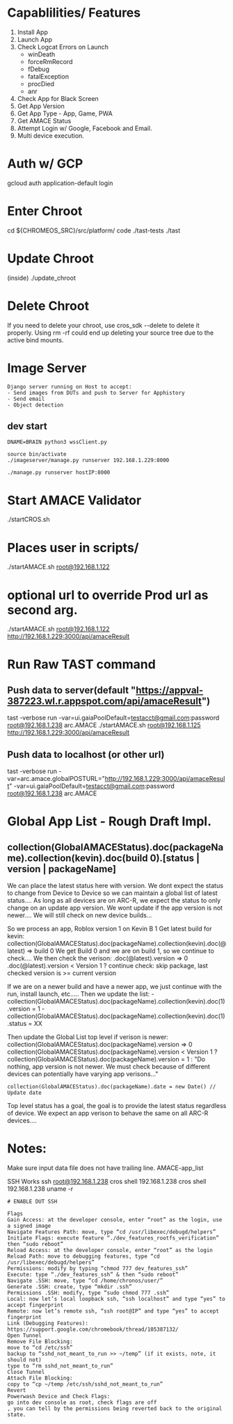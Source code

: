# Capablilities/ Features

1. Install App
2. Launch App
3. Check Logcat Errors on Launch
    - winDeath
    - forceRmRecord
    - fDebug
    - fatalException
    - procDied
    - anr
4. Check App for Black Screen
5. Get App Version
6. Get App Type - App, Game, PWA
7. Get AMACE Status
8. Attempt Login w/ Google, Facebook and Email.
9. Multi device execution.



# Auth w/ GCP
gcloud auth application-default login


# Enter Chroot
cd ${CHROMEOS_SRC}/src/platform/
code ./tast-tests ./tast

# Update Chroot
 (inside) ./update_chroot

# Delete Chroot
If you need to delete your chroot, use cros_sdk --delete to delete it properly. Using rm -rf could end up deleting your source tree due to the active bind mounts.


# Image Server
    Django server running on Host to accept:
    - Send images from DUTs and push to Server for Apphistory
    - Send email
    - Object detection

## dev start
    DNAME=BRAIN python3 wssClient.py

    source bin/activate
    ./imageserver/manage.py runserver 192.168.1.229:8000

    ./manage.py runserver hostIP:8000



# Start AMACE Validator

./startCROS.sh
# Places user in scripts/
./startAMACE.sh root@192.168.1.122
# optional url to override Prod url as second arg.
./startAMACE.sh root@192.168.1.122 http://192.168.1.229:3000/api/amaceResult



# Run Raw TAST command
## Push data to server(default "https://appval-387223.wl.r.appspot.com/api/amaceResult")
tast -verbose run  -var=ui.gaiaPoolDefault=testacct@gmail.com:password root@192.168.1.238 arc.AMACE
./startAMACE.sh root@192.168.1.125 http://192.168.1.229:3000/api/amaceResult

## Push data to localhost (or other url)
tast -verbose run -var=arc.amace.globalPOSTURL="http://192.168.1.229:3000/api/amaceResult" -var=ui.gaiaPoolDefault=testacct@gmail.com:password root@192.168.1.238 arc.AMACE



# Global App List - Rough Draft Impl.
## collection(GlobalAMACEStatus).doc(packageName).collection(kevin).doc(build 0).[status | version | packageName]
We can place the latest status here with version. We dont expect the status to change from Device to Device so we can maintain a global list of latest status....
 As long as all devices are on ARC-R, we expect the status to only change on an update app version.
 We wont update if the app version is not newer....
 We will still check on new device builds...

 So we process an app, Roblox version 1 on Kevin B 1
 Get latest build for kevin: collection(GlobalAMACEStatus).doc(packageName).collection(kevin).doc(@latest) => build 0
 We get Build 0 and we are on build 1, so we continue to check....
 We then check the verison: .doc(@latest).version => 0
     .doc(@latest).version < Version 1 ? continue check: skip package, last checked version is >= current version

 If we are on a newer build and have a newer app, we just continue with the run, install launch, etc.....
 Then we update the list:
     - collection(GlobalAMACEStatus).doc(packageName).collection(kevin).doc(1).version = 1
     - collection(GlobalAMACEStatus).doc(packageName).collection(kevin).doc(1).status = XX

 Then update the Global List top level if verison is newer:
     collection(GlobalAMACEStatus).doc(packageName).version => 0
     collection(GlobalAMACEStatus).doc(packageName).version < Version 1 ? collection(GlobalAMACEStatus).doc(packageName).version = 1 : "Do nothing, app version is not newer. We must check because of different devices can potentially have varying app verisons..."

    collection(GlobalAMACEStatus).doc(packageName).date = new Date() // Update date


 Top level status has a goal, the goal is to provide the latest status regardless of device. We expect an app verison to behave the same on all ARC-R devices....






# Notes:
Make sure input data file does not have trailing line. AMACE-app_list


SSH Works
    ssh root@192.168.1.238
    cros shell 192.168.1.238
    cros shell 192.168.1.238 uname -r


    # ENABLE DUT SSH

    Flags
    Gain Access: at the developer console, enter “root” as the login, use a signed image
    Navigate Features Path: move, type “cd /usr/libexec/debugd/helpers”
    Initiate Flags: execute feature “./dev_features_rootfs_verification” then “sudo reboot”
    Reload Access: at the developer console, enter “root” as the login
    Reload Path: move to debugging features, type “cd /usr/libexec/debugd/helpers”
    Permissions: modify by typing “chmod 777 dev_features_ssh”
    Execute: type “./dev_features_ssh” & then “sudo reboot”
    Navigate .SSH: move, type “cd /home/chronos/user/”
    Generate .SSH: create, type “mkdir .ssh”
    Permissions .SSH: modify, type “sudo chmod 777 .ssh”
    Local: now let’s local loopback ssh, “ssh localhost” and type “yes” to accept fingerprint
    Remote: now let’s remote ssh, “ssh root@IP” and type “yes” to accept fingerprint
    Link (Debugging Features): https://support.google.com/chromebook/thread/105387132/
    Open Tunnel
    Remove File Blocking:
    move to “cd /etc/ssh”
    backup to “sshd_not_meant_to_run >> ~/temp” (if it exists, note, it should not)
    type to “rm sshd_not_meant_to_run”
    Close Tunnel
    Attach File Blocking:
    copy to “cp ~/temp /etc/ssh/sshd_not_meant_to_run”
    Revert
    Powerwash Device and Check Flags:
    go into dev console as root, check flags are off
    , you can tell by the permissions being reverted back to the original state.